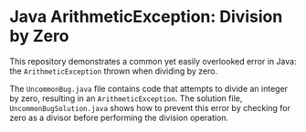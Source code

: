 # Java ArithmeticException: Division by Zero

This repository demonstrates a common yet easily overlooked error in Java: the `ArithmeticException` thrown when dividing by zero.

The `UncommonBug.java` file contains code that attempts to divide an integer by zero, resulting in an `ArithmeticException`. The solution file, `UncommonBugSolution.java` shows how to prevent this error by checking for zero as a divisor before performing the division operation.
